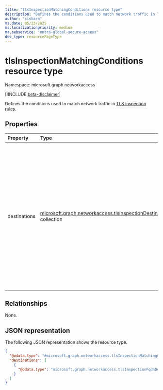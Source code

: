 ```yaml
---
title: "tlsInspectionMatchingConditions resource type"
description: "Defines the conditions used to match network traffic in TLS inspection rules"
author: "sisharm"
ms.date: 05/23/2025
ms.localizationpriority: medium
ms.subservice: "entra-global-secure-access"
doc_type: resourcePageType
---
```


# tlsInspectionMatchingConditions resource type

Namespace: microsoft.graph.networkaccess

[!INCLUDE [beta-disclaimer](../../includes/beta-disclaimer.md)]

Defines the conditions used to match network traffic in [TLS inspection rules](../resources/networkaccess-tlsinspectionrule.md). 

## Properties
|Property|Type|Description|
|:---|:---|:---|
|destinations|[microsoft.graph.networkaccess.tlsInspectionDestination](../resources/networkaccess-tlsinspectiondestination.md) collection|A collection of destinations to match against. Can include FQDN destinations or web category destinations. An empty collection means no destination matching is performed. At least one destination must have non-null properties to allow for matching.|

## Relationships
None.

## JSON representation
The following JSON representation shows the resource type.
<!-- {
  "blockType": "resource",
  "@odata.type": "microsoft.graph.networkaccess.tlsInspectionMatchingConditions"
}
-->
``` json
{
  "@odata.type": "#microsoft.graph.networkaccess.tlsInspectionMatchingConditions",
  "destinations": [
    {
      "@odata.type": "microsoft.graph.networkaccess.tlsInspectionFqdnDestination"
    }
  ]
}
```